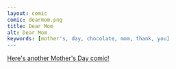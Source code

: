 ```yaml
---
layout: comic
comic: dearmom.png
title: Dear Mom
alt: Dear Mom
keywords: [mother's, day, chocolate, mom, thank, you]
---
```


[Here's another Mother's Day comic!](https://lolnein.com/2013/05/12/mothersday/)